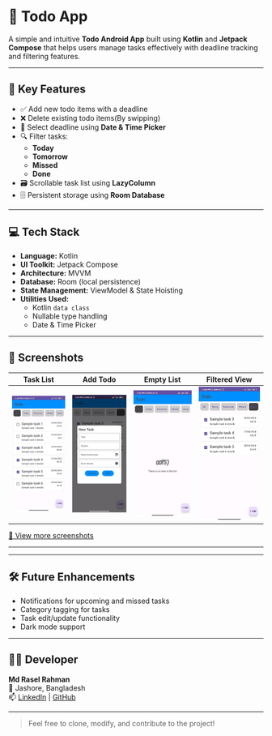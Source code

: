 # 📝 Todo App

A simple and intuitive **Todo Android App** built using **Kotlin** and **Jetpack Compose** that helps users manage tasks effectively with deadline tracking and filtering features.

---

## 🚀 Key Features

- ✅ Add new todo items with a deadline
- ❌ Delete existing todo items(By swipping)
- 📅 Select deadline using **Date & Time Picker**
- 🔍 Filter tasks:
  - **Today**
  - **Tomorrow**
  - **Missed**
  - **Done**
- 🗃️ Scrollable task list using **LazyColumn**
- 🗄️ Persistent storage using **Room Database**

---

## 💻 Tech Stack

- **Language:** Kotlin
- **UI Toolkit:** Jetpack Compose
- **Architecture:** MVVM
- **Database:** Room (local persistence)
- **State Management:** ViewModel & State Hoisting
- **Utilities Used:**
  - Kotlin `data class`
  - Nullable type handling
  - Date & Time Picker

---

## 📸 Screenshots

| Task List | Add Todo | Empty List | Filtered View |
|-----------|----------|--------------------|----------------|
| ![Tasks](screenshots/todos.jpg) | ![Add](screenshots/add_todo.jpg) | ![Picker](screenshots/empty_list.jpg) | ![Filter](screenshots/done_filter.jpg) |

[🔗 View more screenshots](./screenshots/)

---

---

## 🛠️ Future Enhancements

- Notifications for upcoming and missed tasks
- Category tagging for tasks
- Task edit/update functionality
- Dark mode support

---

## 👨‍💻 Developer

**Md Rasel Rahman**  
📍 Jashore, Bangladesh  
📫 [LinkedIn](https://www.linkedin.com/in/rasel093/) | [GitHub](https://github.com/rasel-093)

---

> Feel free to clone, modify, and contribute to the project!


